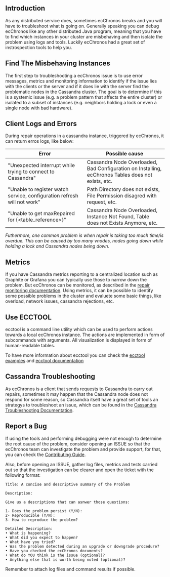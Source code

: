 
## Introduction
As any distributed service does, sometimes ecChronos breaks and you will have to troubleshoot what is going on. Generally speaking you can debug ecChronos like any other distributed Java program, meaning that you have to find which instances in your cluster are misbehaving and then isolate the problem using logs and tools. Luckily ecChronos had a great set of instrospection tools to help you.

## Find The Misbehaving Instances
The first step to troubleshooting a ecChronos issue is to use error messages, metrics and monitoring information to identify if the issue lies with the clients or the server and if it does lie with the server find the problematic nodes in the Cassandra cluster. The goal is to determine if this is a systemic issue (e.g. a problem pattern that affects the entire cluster) or isolated to a subset of instances (e.g. neighbors holding a lock or even a single node with bad hardware).

## Client Logs and Errors
During repair operations in a cassandra instance, triggered by ecChronos, it can return erros logs, like below:

|Error                                                                   | Possible cause                                                                                     |
|------------------------------------------------------------------------|----------------------------------------------------------------------------------------------------|
|"Unexpected interrupt while trying to connect to Cassandra"             | Cassandra Node Overloaded, Bad Configuration on Installing, ecChronos Tables does not exists, etc. |
|"Unable to register watch service, configuration refresh will not work" | Path Directory does not exists, File Permission disagred with request, etc.                        |
|"Unable to get maxRepaired for {<table_reference>}"                     | Cassandra Node Overloaded, Instance Not Found, Table does not Exists Anymore, etc.                |

*Futhermore, one common problem is when repair is taking too much time/is overdue. This can be caused by too many vnodes, nodes going down while holding a lock and Cassandra nodes being down.*

## Metrics
If you have Cassandra metrics reporting to a centralized location such as Graphite or Grafana you can typically use those to narrow down the problem. But ecChronos can be monitored, as described in the [repair monitoring documentation](REPAIR_MONITORING.md). Using metrics, it can be possible to identify some possible problems in the cluster and evaluete some basic things, like overload, network issues, cassandra rejections, etc.

## Use ECCTOOL
ecctool is a command line utility which can be used to perform actions towards a local ecChronos instance. The actions are implemented in form of subcommands with arguments. All visualization is displayed in form of human-readable tables.

To have more information about ecctool you can check the [ecctool examples](ECCTOOL_EXAMPLES.md) and [ecctool documentation](autogenerated/ECCTOOL.md)

## Cassandra Troubleshooting
As ecChronos is a client that sends requests to Cassandra to carry out repairs, sometimes it may happen that the Cassandra node does not respond for some reason, so Cassandra itselt have a great set of tools an strategys to troubleshoot an issue, which can be found in the [Cassandra Troubleshooting Documentation](https://cassandra.apache.org/doc/latest/cassandra/troubleshooting/index.html).

## Report a Bug
If using the tools and performing debugging were not enough to determine the root cause of the problem, consider opening an ISSUE so that the ecChronos team can investigate the problem and provide support, for that, you can check the [Contributing Guide](CONTRIBUTING.md).

Also, before opening an ISSUE, gather log files, metrics and tests carried out so that the investigation can be clearer and open the ticket with the following format:

```
Title: A concise and descriptive summary of the Problem

Description:

Give us a descriptions that can asnwer those questions:

1- Does the problem persist (Y/N):
2- Reproducible (Y/N):
3- How to reproduce the problem?

Detailed Description:
• What is happening?
• What did you expect to happen?
• What have you tried? 
• Was the problem detected during an upgrade or downgrade procedure? 
• Have you checked the ecChronos documents?
• What do YOU think is the issue (optional)?
• Anything else that is worth being noted (optional)?
```

Remember to attach log files and command results if possible.